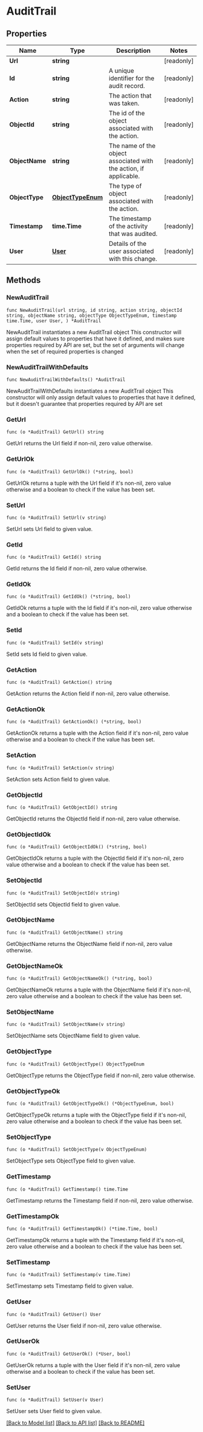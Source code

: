 # AuditTrail

## Properties

Name | Type | Description | Notes
------------ | ------------- | ------------- | -------------
**Url** | **string** |  | [readonly] 
**Id** | **string** | A unique identifier for the audit record. | [readonly] 
**Action** | **string** | The action that was taken. | [readonly] 
**ObjectId** | **string** | The id of the object associated with the action. | [readonly] 
**ObjectName** | **string** | The name of the object associated with the action, if applicable. | [readonly] 
**ObjectType** | [**ObjectTypeEnum**](ObjectTypeEnum.md) | The type of object associated with the action. | [readonly] 
**Timestamp** | **time.Time** | The timestamp of the activity that was audited. | [readonly] 
**User** | [**User**](User.md) | Details of the user associated with this change. | [readonly] 

## Methods

### NewAuditTrail

`func NewAuditTrail(url string, id string, action string, objectId string, objectName string, objectType ObjectTypeEnum, timestamp time.Time, user User, ) *AuditTrail`

NewAuditTrail instantiates a new AuditTrail object
This constructor will assign default values to properties that have it defined,
and makes sure properties required by API are set, but the set of arguments
will change when the set of required properties is changed

### NewAuditTrailWithDefaults

`func NewAuditTrailWithDefaults() *AuditTrail`

NewAuditTrailWithDefaults instantiates a new AuditTrail object
This constructor will only assign default values to properties that have it defined,
but it doesn't guarantee that properties required by API are set

### GetUrl

`func (o *AuditTrail) GetUrl() string`

GetUrl returns the Url field if non-nil, zero value otherwise.

### GetUrlOk

`func (o *AuditTrail) GetUrlOk() (*string, bool)`

GetUrlOk returns a tuple with the Url field if it's non-nil, zero value otherwise
and a boolean to check if the value has been set.

### SetUrl

`func (o *AuditTrail) SetUrl(v string)`

SetUrl sets Url field to given value.


### GetId

`func (o *AuditTrail) GetId() string`

GetId returns the Id field if non-nil, zero value otherwise.

### GetIdOk

`func (o *AuditTrail) GetIdOk() (*string, bool)`

GetIdOk returns a tuple with the Id field if it's non-nil, zero value otherwise
and a boolean to check if the value has been set.

### SetId

`func (o *AuditTrail) SetId(v string)`

SetId sets Id field to given value.


### GetAction

`func (o *AuditTrail) GetAction() string`

GetAction returns the Action field if non-nil, zero value otherwise.

### GetActionOk

`func (o *AuditTrail) GetActionOk() (*string, bool)`

GetActionOk returns a tuple with the Action field if it's non-nil, zero value otherwise
and a boolean to check if the value has been set.

### SetAction

`func (o *AuditTrail) SetAction(v string)`

SetAction sets Action field to given value.


### GetObjectId

`func (o *AuditTrail) GetObjectId() string`

GetObjectId returns the ObjectId field if non-nil, zero value otherwise.

### GetObjectIdOk

`func (o *AuditTrail) GetObjectIdOk() (*string, bool)`

GetObjectIdOk returns a tuple with the ObjectId field if it's non-nil, zero value otherwise
and a boolean to check if the value has been set.

### SetObjectId

`func (o *AuditTrail) SetObjectId(v string)`

SetObjectId sets ObjectId field to given value.


### GetObjectName

`func (o *AuditTrail) GetObjectName() string`

GetObjectName returns the ObjectName field if non-nil, zero value otherwise.

### GetObjectNameOk

`func (o *AuditTrail) GetObjectNameOk() (*string, bool)`

GetObjectNameOk returns a tuple with the ObjectName field if it's non-nil, zero value otherwise
and a boolean to check if the value has been set.

### SetObjectName

`func (o *AuditTrail) SetObjectName(v string)`

SetObjectName sets ObjectName field to given value.


### GetObjectType

`func (o *AuditTrail) GetObjectType() ObjectTypeEnum`

GetObjectType returns the ObjectType field if non-nil, zero value otherwise.

### GetObjectTypeOk

`func (o *AuditTrail) GetObjectTypeOk() (*ObjectTypeEnum, bool)`

GetObjectTypeOk returns a tuple with the ObjectType field if it's non-nil, zero value otherwise
and a boolean to check if the value has been set.

### SetObjectType

`func (o *AuditTrail) SetObjectType(v ObjectTypeEnum)`

SetObjectType sets ObjectType field to given value.


### GetTimestamp

`func (o *AuditTrail) GetTimestamp() time.Time`

GetTimestamp returns the Timestamp field if non-nil, zero value otherwise.

### GetTimestampOk

`func (o *AuditTrail) GetTimestampOk() (*time.Time, bool)`

GetTimestampOk returns a tuple with the Timestamp field if it's non-nil, zero value otherwise
and a boolean to check if the value has been set.

### SetTimestamp

`func (o *AuditTrail) SetTimestamp(v time.Time)`

SetTimestamp sets Timestamp field to given value.


### GetUser

`func (o *AuditTrail) GetUser() User`

GetUser returns the User field if non-nil, zero value otherwise.

### GetUserOk

`func (o *AuditTrail) GetUserOk() (*User, bool)`

GetUserOk returns a tuple with the User field if it's non-nil, zero value otherwise
and a boolean to check if the value has been set.

### SetUser

`func (o *AuditTrail) SetUser(v User)`

SetUser sets User field to given value.



[[Back to Model list]](../README.md#documentation-for-models) [[Back to API list]](../README.md#documentation-for-api-endpoints) [[Back to README]](../README.md)


